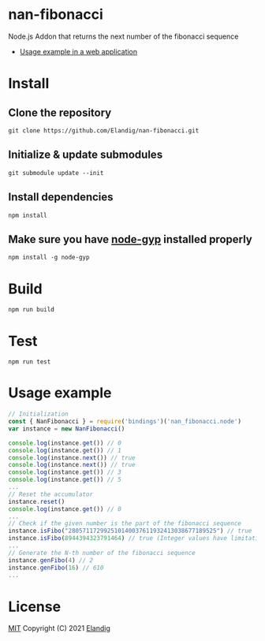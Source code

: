 # nan-fibonacci
Node.js Addon that returns the next number of the fibonacci sequence
* [Usage example in a web application](https://github.com/Elandig/nan-fibonacci-wapp)


# Install

## Clone the repository
```
git clone https://github.com/Elandig/nan-fibonacci.git
```

## Initialize & update submodules
```
git submodule update --init
```

## Install dependencies
```
npm install
```

## Make sure you have [node-gyp](https://github.com/nodejs/node-gyp#installation) installed properly
```
npm install -g node-gyp
```


# Build
```
npm run build
```

# Test
```
npm run test
```


# Usage example
```javascript
// Initialization
const { NanFibonacci } = require('bindings')('nan_fibonacci.node')
var instance = new NanFibonacci()

console.log(instance.get()) // 0
console.log(instance.get()) // 1
console.log(instance.next()) // true
console.log(instance.next()) // true
console.log(instance.get()) // 3
console.log(instance.get()) // 5
...
// Reset the accumulator
instance.reset()
console.log(instance.get()) // 0
...
// Check if the given number is the part of the fibonacci sequence
instance.isFibo("280571172992510140037611932413038677189525") // true
instance.isFibo(8944394323791464) // true (Integer values have limitations)
...
// Generate the N-th number of the fibonacci sequence
instance.genFibo(4) // 2
instance.genFibo(16) // 610
...
```

# License
[MIT](https://github.com/Elandig/nan-fibonacci/blob/main/LICENSE) Copyright (C) 2021 [Elandig](https://github.com/Elandig)
